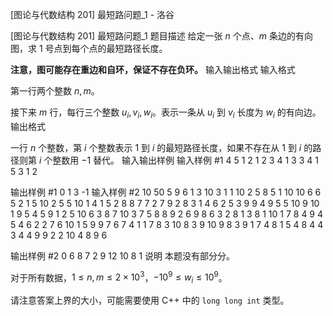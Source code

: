 



[图论与代数结构 201] 最短路问题_1 - 洛谷














[图论与代数结构 201] 最短路问题_1
题目描述
给定一张 $n$ 个点、$m$ 条边的有向图，求 $1$ 号点到每个点的最短路径长度。

**注意，图可能存在重边和自环，保证不存在负环。**
输入输出格式
输入格式

第一行两个整数 $n, m$。

接下来 $m$ 行，每行三个整数 $u_i, v_i, w_i$。表示一条从 $u_i$ 到 $v_i$ 长度为 $w_i$ 的有向边。
输出格式

一行 $n$ 个整数，第 $i$ 个整数表示 $1$ 到 $i$ 的最短路径长度，如果不存在从 $1$ 到 $i$ 的路径则第 $i$ 个整数用 $-1$ 替代。
输入输出样例
输入样例 #1
4 5
1 2 1
2 3 4
1 3 3
4 1 5
3 1 2

输出样例 #1
0 1 3 -1
输入样例 #2
10 50
5 9 6
1 3 10
3 1 1
10 2 5
8 5 1
10 10 6
6 5 2
1 5 10
2 5 5
10 1 4
1 5 2
8 8 7
7 2 7
9 2 8
3 1 4
6 2 5
3 9 9
4 9 5
5 10 9
10 1 9
5 4 5
9 1 2
5 10 6
3 8 7
10 3 7
5 8 8
9 2 6
9 8 6
3 2 8
1 3 8
1 10 1
7 8 4
9 4 5
4 6 2
2 7 6
10 1 5
9 9 7
6 7 4
1 1 7
8 3 10
8 3 9
10 9 8
3 9 1
7 4 8
1 5 4
8 4 4
3 4 4
9 9 2
2 10 4
8 9 6

输出样例 #2
0 6 8 7 2 9 12 10 8 1
说明
本题没有部分分。

对于所有数据，$1\leq n,m \leq 2\times 10^3$，$-10^9\leq w_i\leq 10^9$。

请注意答案上界的大小，可能需要使用 C++ 中的 `long long int` 类型。






